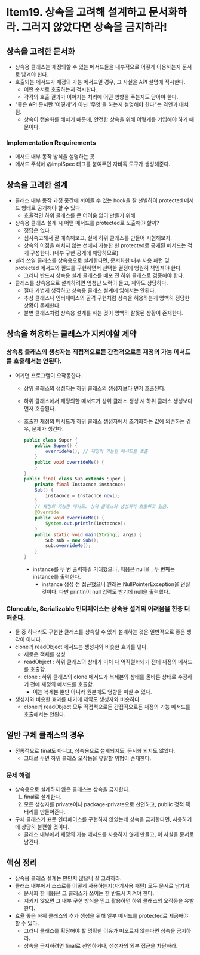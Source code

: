 # Item19. 상속을 고려해 설계하고 문서화하라. 그러지 않았다면 상속을 금지하라!

## 상속을 고려한 문서화

- 상속용 클래스는 재정의할 수 있는 메서드들을 내부적으로 어떻게 이용하는지 문서로 남겨야 한다.
- 호출되는 메서드가 재정의 가능 메서드일 경우, 그 사실을 API 설명에 적시한다.
  - 어떤 순서로 호출하는지 적시한다.
  - 각각의 호출 결과가 이어지는 처리에 어떤 영향을 주는지도 담아야 한다.
- "좋은 API 문서란 '어떻게'가 아닌 '무엇'을 하는지 설명해야 한다"는 격언과 대치됨.
  - 상속이 캡슐화를 해치기 때문에, 안전한 상속을 위해 어떻게를 기입해야 하기 때문이다.

### Implementation Requirements

- 메서드 내부 동작 방식을 설명하는 곳
- 메서드 주석에 @implSpec 태그를 붙여주면 자바독 도구가 생성해준다.



## 상속을 고려한 설계

- 클래스 내부 동작 과정 중간에 끼어들 수 있는 hook을 잘 선별하여 protected 메서드 형태로 공개해야 할 수 있다.
  - 효율적인 하위 클래스를 큰 어려움 없이 만들기 위해
- 상속용 클래스 설계 시 어떤 메서드를 protected로 노출해야 할까?
  - 정답은 없다.
  - 심사숙고해서 잘 예측해보고, 실제 하위 클래스를 만들어 시험해보자.
  - 상속의 이점을 해치지 않는 선에서 가능한 한 protected로 공개된 메서드는 적게 구성한다. (내부 구현 공개에 해당하므로)
- 널리 쓰일 클래스를 상속용으로 설계한다면, 문서화한 내부 사용 패턴 및 protected 메서드와 필드를 구현하면서 선택한 결정에 영원히 책임져야 한다.
  - 그러니 반드시 상속용 설계 클래스를 배포 전 하위 클래스로 검증해야 한다.
- 클래스를 상속용으로 설계하려면 엄청난 노력이 들고, 제약도 상당하다.
  - 절대 가볍게 생각하고 상속용 클래스 설계에 임해서는 안된다.
  - 추상 클래스나 인터페이스의 골격 구현처럼 상속을 허용하는게 명백히 정당한 상황이 존재한다.
  - 불변 클래스처럼 상속용 설계를 하는 것이 명백히 잘못된 상황이 존재한다.



## 상속을 허용하는 클래스가 지켜야할 제약

### 상속용 클래스의 생성자는 직접적으로든 간접적으로든 재정의 가능 메서드를 호출해서는 안된다.

- 어기면 프로그램이 오작동한다.

  - 상위 클래스의 생성자는 하위 클래스의 생성자보다 먼저 호출된다.

  - 하위 클래스에서 재정의한 메서드가 상위 클래스 생성 시 하위 클래스 생성보다 먼저 호출된다.

  - 호출한 재정의 메서드가 하위 클래스 생성자에서 초기화하는 값에 의존하는 경우, 문제가 생긴다.

    ~~~java
    public class Super {
        public Super() {
            overrideMe(); // 재정의 가능한 메서드를 호출
        }
        public void overrideMe() {
        }
    }
    public final class Sub extends Super {
        private final Instacnce instacnce;
        Sub() {
            instacnce = Instacnce.now();
        }
      	// 재정의 가능한 메서드. 상위 클래스의 생성자가 호출하고 있음.
        @Override
        public void overrideMe() {
            System.out.println(instacnce);
        }
        public static void main(String[] args) {
            Sub sub = new Sub();
            sub.overrideMe();
        }
    }
    ~~~

    - instance를 두 번 출력하길 기대했으나, 처음은 null을 , 두 번째는 instance를 출력한다.
      - instance 생성 전 접근했으니 원래는 NullPointerException을 던질 것이다. 다만 println이 null 입력도 받기에 null을 출력했다.

### Cloneable, Serializable 인터페이스는 상속용 설계의 어려움을 한층 더해준다. 

- 둘 중 하나라도 구현한 클래스를 상속할 수 있게 설계하는 것은 일반적으로 좋은 생각이 아니다.
- clone과 readObject 메서드는 생성자와 비슷한 효과를 낸다.
  - 새로운 객체를 생성
  - readObject : 하위 클래스의 상태가 미처 다 역직렬화되기 전에 재정의 메서드를 호출함.
  - clone : 하위 클래스의 clone 메서드가 복제본의 상태를 올바른 상태로 수정하기 전에 재정의 메서드를 호출함.
    - 이는 복제본 뿐만 아니라 원본에도 영향을 미칠 수 있다.
- 생성자와 비슷한 효과를 내기에 제약도 생성자와 비슷하다.
  - clone과 readObject 모두 직접적으로든 간접적으로든 재정의 가능 메서드를 호출해서는 안된다.



## 일반 구체 클래스의 경우

- 전통적으로 final도 아니고, 상속용으로 설계되지도, 문서화 되지도 않았다.
  - 그대로 두면 하위 클래스 오작동을 유발할 위험이 존재한다.

### 문제 해결

- 상속용으로 설계하지 않은 클래스는 상속을 금지한다.
  1. final로 설계한다.
  2. 모든 생성자를 private이나 package-private으로 선언하고, public 정적 팩터리를 만들어준다.
- 구체 클래스가 표준 인터페이스를 구현하지 않았는데 상속을 금지한다면, 사용하기에 상당히 불편할 것이다.
  - 클래스 내부에서 재정의 가능 메서드를 사용하지 않게 만들고, 이 사실을 문서로 남긴다.



## 핵심 정리

- 상속용 클래스 설계는 만만치 않으니 잘 고려하라.
- 클래스 내부에서 스스로를 어떻게 사용하는지(자기사용 패턴) 모두 문서로 남기자.
  - 문서화 한 내용은 그 클래스가 쓰이는 한 반드시 지켜야 한다.
  - 지키지 않으면 그 내부 구현 방식을 믿고 활용하던 하위 클래스의 오작동을 유발한다.
- 효율 좋은 하위 클래스의 추가 생성을 위해 일부 메서드를 protected로 제공해야 할 수 있다.
  - 그러니 클래스를 확장해야 할 명확한 이유가 떠오르지 않는다면 상속을 금지하라.
  - 상속을 금지하려면 final로 선언하거나, 생성자의 외부 접근을 차단하라.
